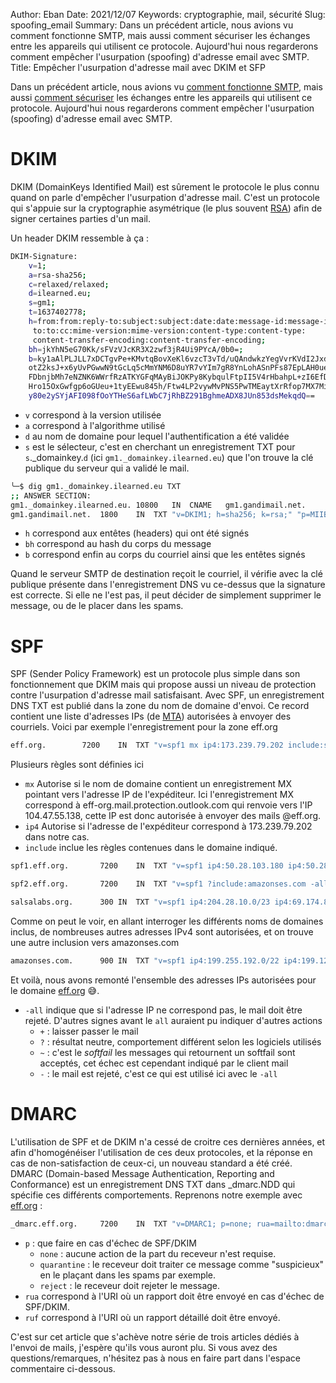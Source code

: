 Author: Eban
Date: 2021/12/07
Keywords: cryptographie, mail, sécurité
Slug: spoofing_email
Summary: Dans un précédent article, nous avions vu comment fonctionne SMTP, mais aussi comment sécuriser les échanges entre les appareils qui utilisent ce protocole. Aujourd'hui nous regarderons comment empêcher l'usurpation (spoofing) d'adresse email avec SMTP.
Title: Empêcher l'usurpation d'adresse mail avec DKIM et SFP

Dans un précédent article, nous avions vu [comment fonctionne SMTP](https://ilearned.eu/smtp.html), mais aussi [comment sécuriser](https://ilearned.eu/secu_smtp.html) les échanges entre les appareils qui utilisent ce protocole. Aujourd'hui nous regarderons comment empêcher l'usurpation (spoofing) d'adresse email avec SMTP.

# DKIM

DKIM (DomainKeys Identified Mail) est sûrement le protocole le plus connu quand on parle d'empêcher l'usurpation d'adresse mail. C'est un protocole qui s'appuie sur la cryptographie asymétrique (le plus souvent [RSA](https://ilearned.eu/rsa.html)) afin de signer certaines parties d'un mail.

Un header DKIM ressemble à ça : 

```bash
DKIM-Signature: 
	v=1; 
	a=rsa-sha256; 
	c=relaxed/relaxed; 
	d=ilearned.eu; 
	s=gm1;
	t=1637402778;
	h=from:from:reply-to:subject:subject:date:date:message-id:message-id:
	 to:to:cc:mime-version:mime-version:content-type:content-type:
	 content-transfer-encoding:content-transfer-encoding;
	bh=jkYhN5eG70Kk/sFVzVJcKR3X2zwf3jR4Ui9PYcA/0b0=;
	b=ky1aAlPLJLL7xDCTgvPe+KMvtqBovXeKl6vzcT3vTd/uQAndwkzYegVvrKVdI2JxdGSVJ8
	otZ2ksJ+x6yUvPGwwN9tGcLq5cMmYNM6D8uYR7vYIm7gR8YnLohASnPFs87EpLAH0ue32L
	FDbnjbMh7eNZNK6WWrfRzATKYGFqMAyBiJOKPy8KybqulFtpII5V4rHbahpL+zI6EfDBXP
	Hro15OxGwfgp6oGUeu+1tyEEwu845h/Ftw4LP2vywMvPNS5PwTMEaytXrRfop7MX7Min4B
	y80e2ySYjAFI098fOoYTHeS6afLWbC7jRhBZ291BghmeADX8JUn853dsMekqdQ==

```

- `v` correspond à la version utilisée
- `a` correspond à l'algorithme utilisé
- `d` au nom de domaine pour lequel l'authentification a été validée
- `s` est le sélecteur, c'est en cherchant un enregistrement TXT pour `s`._domainkey.`d` (ici `gm1._domainkey.ilearned.eu`) que l'on trouve la clé publique du serveur qui a validé le mail.
    
```bash
╰─$ dig gm1._domainkey.ilearned.eu TXT                                                                                                                                                                                                    
;; ANSWER SECTION:
gm1._domainkey.ilearned.eu. 10800	IN	CNAME	gm1.gandimail.net.
gm1.gandimail.net.	1800	IN	TXT	"v=DKIM1; h=sha256; k=rsa;" "p=MIIBIjANBgkqhkiG9w0BAQEFAAOCAQ8AMIIBCgKCAQEAp8Mks4TXRqy7GjW3uIN2pfL+lnTNzEBYnYvoh9WbYseieVQIysX3tAPFz3oCoPlANa31gj/slInQVi" "B6tVb59Sw2loR1MS7HGp8g/5LaNI7KIdojiTDalLJCi4VK4Kw6eOIE/dAM/qKe3KrvU2EvSfVeU/emXU/B483vgWLWbakyiMekQN6mc+JZkegcmefambtVxrYqLswQLM9EwQ4fQPI/x8H067cOZfOe" "jPF3+a+uwbjOC8x5xVfAsNMjFmNDYoKaSjxcrX0fw54p/+5N1ciKdN7mCqsXrtb3ZRwn6TddzJR6ji0ID8fV4Y8/nUhLftsD4FRw54p7Hd3Ds1UseQIDAQAB"
```
    
- `h` correspond aux entêtes (headers) qui ont été signés
- `bh` correspond au hash du corps du message
- `b` correspond enfin au corps du courriel ainsi que les entêtes signés

Quand le serveur SMTP de destination reçoit le courriel, il vérifie avec la clé publique présente dans l'enregistrement DNS vu ce-dessus que la signature est correcte. Si elle ne l'est pas, il peut décider de simplement supprimer le message, ou de le placer dans les spams.

# SPF

SPF (Sender Policy Framework) est un protocole plus simple dans son fonctionnement que DKIM mais qui propose aussi un niveau de protection contre l'usurpation d'adresse mail satisfaisant. Avec SPF, un enregistrement DNS TXT est publié dans la zone du nom de domaine d'envoi. Ce record contient une liste d'adresses IPs (de [MTA](https://ilearned.eu/smtp.html)) autorisées à envoyer des courriels. Voici par exemple l'enregistrement pour la zone eff.org

```bash
eff.org.		7200	IN	TXT	"v=spf1 mx ip4:173.239.79.202 include:spf1.eff.org include:spf2.eff.org include:spf.protection.outlook.com include:salsalabs.org -all"
```

Plusieurs règles sont définies ici

- `mx` Autorise si le nom de domaine contient un enregistrement MX pointant vers l'adresse IP de l'expéditeur. Ici l'enregistrement MX correspond à eff-org.mail.protection.outlook.com qui renvoie vers l'IP 104.47.55.138, cette IP est donc autorisée à envoyer des mails @eff.org.
- `ip4` Autorise si l'adresse de l'expéditeur correspond à 173.239.79.202 dans notre cas.
- `include` inclue les règles contenues dans le domaine indiqué.
    
```bash
spf1.eff.org.		7200	IN	TXT	"v=spf1 ip4:50.28.103.180 ip4:50.28.103.181 ip4:67.212.170.242 ?ip4:128.199.236.247 ?ip4:38.229.72.13 ?ip4:165.117.251.93 ?ip4:38.99.228.141 ?ip4:78.47.153.197 -all"
```
    
```bash
spf2.eff.org.		7200	IN	TXT	"v=spf1 ?include:amazonses.com -all"
```
   
```bash
salsalabs.org.		300	IN	TXT	"v=spf1 ip4:204.28.10.0/23 ip4:69.174.82.0/23 ip4:147.253.0.0/16 ip4:192.174.0.0/16 ip4:156.70.0.0/16 -all"
```
    
Comme on peut le voir, en allant interroger les différents noms de domaines inclus, de nombreuses autres adresses IPv4 sont autorisées, et on trouve une autre inclusion vers amazonses.com
    
```bash
amazonses.com.		900	IN	TXT	"v=spf1 ip4:199.255.192.0/22 ip4:199.127.232.0/22 ip4:54.240.0.0/18 ip4:69.169.224.0/20 ip4:23.249.208.0/20 ip4:23.251.224.0/19 ip4:76.223.176.0/20 ip4:54.240.64.0/19 ip4:54.240.96.0/19 ip4:52.82.172.0/22 -all"
```
    
Et voilà, nous avons remonté l'ensemble des adresses IPs autorisées pour le domaine [eff.org](http://eff.org) 😅.
    
- `-all` indique que si l'adresse IP ne correspond pas, le mail doit être rejeté. D'autres signes avant le `all` auraient pu indiquer d'autres actions
    - `+` : laisser passer le mail
    - `?` : résultat neutre, comportement différent selon les logiciels utilisés
    - `~` : c'est le *softfail* les messages qui retournent un softfail sont acceptés, cet échec est cependant indiqué par le client mail
    - `-` : le mail est rejeté, c'est ce qui est utilisé ici avec le `-all`

# DMARC

L'utilisation de SPF et de DKIM n'a cessé de croitre ces dernières années, et afin d'homogénéiser l'utilisation de ces deux protocoles, et la réponse en cas de non-satisfaction de ceux-ci, un nouveau standard a été créé. DMARC (Domain-based Message Authentication, Reporting and Conformance) est un enregistrement DNS TXT dans _dmarc.NDD qui spécifie ces différents comportements. Reprenons notre exemple avec [eff.org](http://eff.org) : 

```bash
_dmarc.eff.org.		7200	IN	TXT	"v=DMARC1; p=none; rua=mailto:dmarc_rua@eff.org; ruf=mailto:dmarc_ruf@eff.org;"
```

- `p` : que faire en cas d'échec de SPF/DKIM
    - `none` : aucune action de la part du receveur n'est requise.
    - `quarantine` : le receveur doit traiter ce message comme "suspicieux" en le plaçant dans les spams par exemple.
    - `reject` : le receveur doit rejeter le message.
- `rua` correspond à l'URI où un rapport doit être envoyé en cas d'échec de SPF/DKIM.
- `ruf` correspond à l'URI où un rapport détaillé doit être envoyé.

C'est sur cet article que s'achève notre série de trois articles dédiés à l'envoi de mails, j'espère qu'ils vous auront plu. Si vous avez des questions/remarques, n'hésitez pas à nous en faire part dans l'espace commentaire ci-dessous.
